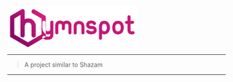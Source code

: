 <img src="./Global%20Resources/Logo/hymnspot-full.png" alt="Hymnspot" width="300"/>

***
> A project similar to Shazam

***
